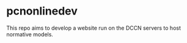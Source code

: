 # pcnonlinedev
This repo aims to develop a website run on the DCCN servers to host normative models.
